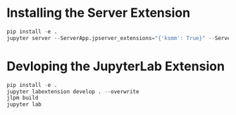 # Installing the Server Extension

```python
pip install -e .
jupyter server --ServerApp.jpserver_extensions="{'ksmm': True}" --ServerApp.allow_origin="*"
```

# Devloping the JupyterLab Extension

```python
pip install -e .
jupyter labextension develop . --overwrite
jlpm build 
jupyter lab
```



